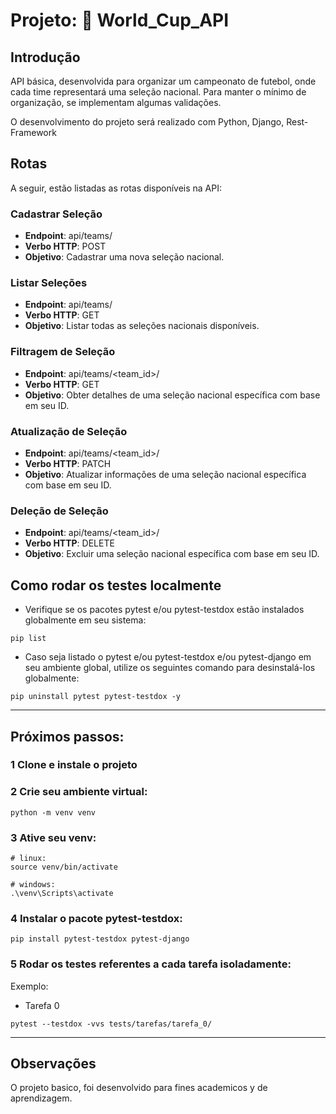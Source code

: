 # Projeto: 🏁 World_Cup_API

## Introdução
API básica, desenvolvida para organizar um campeonato de futebol, onde cada time representará uma seleção nacional. Para manter o mínimo de organização, se implementam algumas validações.

O desenvolvimento do projeto será realizado com Python, Django, Rest-Framework

## Rotas
A seguir, estão listadas as rotas disponíveis na API:

### Cadastrar Seleção
- **Endpoint**: api/teams/
- **Verbo HTTP**: POST
- **Objetivo**: Cadastrar uma nova seleção nacional.

### Listar Seleções
- **Endpoint**: api/teams/
- **Verbo HTTP**: GET
- **Objetivo**: Listar todas as seleções nacionais disponíveis.

### Filtragem de Seleção
- **Endpoint**: api/teams/<team_id>/
- **Verbo HTTP**: GET
- **Objetivo**: Obter detalhes de uma seleção nacional específica com base em seu ID.

### Atualização de Seleção
- **Endpoint**: api/teams/<team_id>/
- **Verbo HTTP**: PATCH
- **Objetivo**: Atualizar informações de uma seleção nacional específica com base em seu ID.

### Deleção de Seleção
- **Endpoint**: api/teams/<team_id>/
- **Verbo HTTP**: DELETE
- **Objetivo**: Excluir uma seleção nacional específica com base em seu ID.

## Como rodar os testes localmente
 - Verifique se os pacotes pytest e/ou pytest-testdox estão instalados globalmente em seu sistema:
```shell
pip list
```
- Caso seja listado o pytest e/ou pytest-testdox e/ou pytest-django em seu ambiente global, utilize os seguintes comando para desinstalá-los globalmente:

```shell
pip uninstall pytest pytest-testdox -y
```
---

## Próximos passos:

### 1 Clone e instale o projeto

### 2 Crie seu ambiente virtual:
```shell
python -m venv venv
```

### 3 Ative seu venv:

```shell
# linux:
source venv/bin/activate

# windows:
.\venv\Scripts\activate
```

### 4 Instalar o pacote <strong>pytest-testdox</strong>:

```shell
pip install pytest-testdox pytest-django
```


### 5 Rodar os testes referentes a cada tarefa isoladamente:

Exemplo:

- Tarefa 0

```shell
pytest --testdox -vvs tests/tarefas/tarefa_0/
```

---

## Observações
O projeto basico, foi desenvolvido para fines academicos y de aprendizagem.



